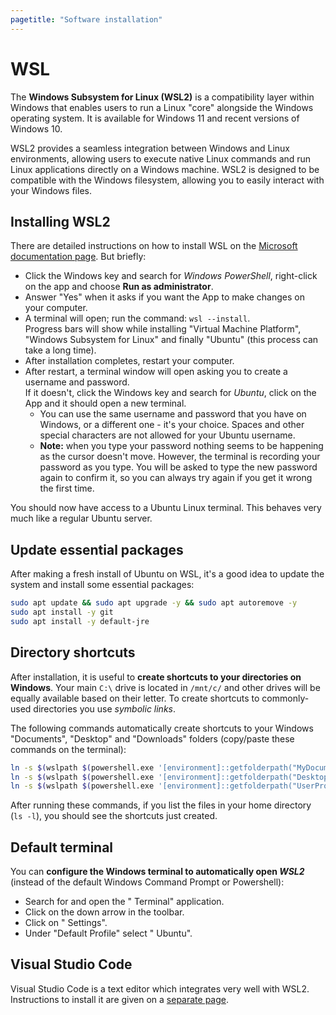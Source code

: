 ```yaml
---
pagetitle: "Software installation"
---
```


# WSL

The **Windows Subsystem for Linux (WSL2)** is a compatibility layer within Windows that enables users to run a Linux "core" alongside the Windows operating system. 
It is available for Windows 11 and recent versions of Windows 10. 

WSL2 provides a seamless integration between Windows and Linux environments, allowing users to execute native Linux commands and run Linux applications directly on a Windows machine. 
WSL2 is designed to be compatible with the Windows filesystem, allowing you to easily interact with your Windows files.


## Installing WSL2

There are detailed instructions on how to install WSL on the [Microsoft documentation page](https://learn.microsoft.com/en-us/windows/wsl/install). 
But briefly:

- Click the Windows key and search for  _Windows PowerShell_, right-click on the app and choose **Run as administrator**. 
- Answer "Yes" when it asks if you want the App to make changes on your computer. 
- A terminal will open; run the command: `wsl --install`.  
  Progress bars will show while installing "Virtual Machine Platform", "Windows Subsystem for Linux" and finally "Ubuntu" (this process can take a long time).
- After installation completes, restart your computer.
- After restart, a terminal window will open asking you to create a username and password.  
  If it doesn't, click the Windows key and search for _Ubuntu_, click on the App and it should open a new terminal. 
  - You can use the same username and password that you have on Windows, or a different one - it's your choice. Spaces and other special characters are not allowed for your Ubuntu username.
  - **Note:** when you type your password nothing seems to be happening as the cursor doesn't move. However, the terminal is recording your password as you type. You will be asked to type the new password again to confirm it, so you can always try again if you get it wrong the first time.

You should now have access to a Ubuntu Linux terminal. 
This behaves very much like a regular Ubuntu server. 


## Update essential packages

After making a fresh install of Ubuntu on WSL, it's a good idea to update the system and install some essential packages: 

```bash
sudo apt update && sudo apt upgrade -y && sudo apt autoremove -y
sudo apt install -y git
sudo apt install -y default-jre
```


## Directory shortcuts

After installation, it is useful to **create shortcuts to your directories on Windows**. 
Your main `C:\` drive is located in `/mnt/c/` and other drives will be equally available based on their letter. 
To create shortcuts to commonly-used directories you use _symbolic links_. 

The following commands automatically create shortcuts to your Windows "Documents", "Desktop" and "Downloads" folders (copy/paste these commands on the terminal):

```bash
ln -s $(wslpath $(powershell.exe '[environment]::getfolderpath("MyDocuments")' | tr -d '\r')) ~/Documents
ln -s $(wslpath $(powershell.exe '[environment]::getfolderpath("Desktop")' | tr -d '\r')) ~/Desktop
ln -s $(wslpath $(powershell.exe '[environment]::getfolderpath("UserProfile")' | tr -d '\r'))/Downloads ~/Downloads
```

After running these commands, if you list the files in your home directory (`ls -l`), you should see the shortcuts just created. 


## Default terminal

You can **configure the Windows terminal to automatically open _WSL2_** (instead of the default Windows Command Prompt or Powershell):

- Search for and open the "<i class="fa-solid fa-terminal"></i> Terminal" application.
- Click on the down arrow <i class="fa-solid fa-chevron-down"></i> in the toolbar.
- Click on "<i class="fa-solid fa-gear"></i> Settings".
- Under "Default Profile" select "<i class="fa-brands fa-linux"></i> Ubuntu".


## Visual Studio Code

Visual Studio Code is a text editor which integrates very well with WSL2. 
Instructions to install it are given on a [separate page](vscode.md).


